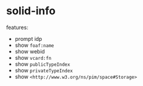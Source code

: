 # solid-info
features:

- prompt idp
- show `foaf:name`
- show webid
- show `vcard:fn`
- show `publicTypeIndex`
- show `privateTypeIndex`
- show `<http://www.w3.org/ns/pim/space#Storage>`
